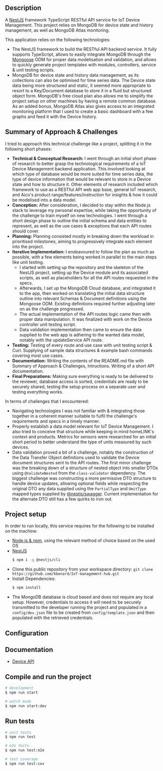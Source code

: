 ## Description

A [NestJS](https://github.com/nestjs/nest) framework TypeScript RESTful API service for IoT Device Management. This project relies on MongoDB for device state and history management, as well as MongoDB Atlas monitoring.

This application relies on the following technologies:
- The NestJS framework to build the RESTful API backend service. It fully supports TypeScript, allows to easily integrate MongoDB through the [Mongoose](https://mongoosejs.com/) ODM for proper data modelisation and validation, and allows to quickly generate project templates with modules, controllers, service & unit testing scripts.
- MongoDB for device state and history data management, as its collections can also be optimised for time series data. The Device state data being more structured and static, it seemed more appropriate to resort to a Key/Document database to store it in a fluid but structured object form. MongoDB's free cloud plan also allows me to simplify the project setup on other machines by having a remote common database. As an added bonus, MongoDB Atlas also gives access to an integrated monitoring platform that I used to create a basic dashboard with a few graphs and feed it with the Device history.

## Summary of Approach & Challenges

I tried to approach this technical challenge like a project, splitting it in the following short phases:
- **Technical & Conceptual Research:** I went through an initial short phase of research to better grasp the technological requirements of a IoT Device Management backend application. This involved looking at which type of database would be more suited for time series data, the type of device information that would be relevant to store in a Device state and how to structure it. Other elements of research included which framework to use as a RESTful API web app base, general IoT research, and Aico's product range/features/instruction for insights & how it could be modelised into a data model.
- **Conception:** After consideration, I decided to stay within the Node.js stack to leverage my personal expertise, while taking the opportunity of the challenge to train myself on new technologies. I went through a short design phase to outline the initial schema and data entities to represent, as well as the use cases & exceptions that each API routes should cover.
- **Planning:** Planning consisted mostly in breaking down the workload in prioritised milestones, aiming to progressively integrate each element into the project. 
- **Iterative Implementation:** I endeavoured to follow the plan as much as possible, with a few elements being worked in parallel to the main steps like unit testing. 
  - I started with setting up the repository and the skeleton of the NestJS project, setting up the Device module and its associated scripts, as well as placeholders for all the API routes requested in the specs.
  - Afterwards, I set up the MongoDB Cloud database, and integrated it to the app, then worked on translating the initial data structure outline into relevant Schemas & Document definitions using the Mongoose ODM. Existing definitions required further adjusting later on as the challenge progressed.
  - The actual implementation of the API routes logic came then with proper data manipulation. It was finalized with work on the Device controller unit testing script.
  - Data validation implementation then came to ensure the data supplied to the web app is adhering to the wanted data model, notably with the updateService API route.
- **Testing:** Testing of every route and use case with unit testing script & Curl. Supplying of sample data structures & example bash commands covering most use cases.
- **Documentation:** Writing the contents of the README.md file with Summary of Approach & Challenges, Intructions. Writing of a short API documentation.
- **Final Preparations:** Making sure everything is ready to be delivered to the reviewer, database access is sorted, credentials are ready to be securely shared, testing the setup process on a separate user and testing everything works.

In terms of challenges that I encountered:
- Navigating technologies I was not familiar with & integrating those together in a coherent manner suitable to fulfil the challenge's requirements and specs in a timely manner.
- Properly establish a data model relevant for IoT Device Management. I also tried to conceive that structure while keeping in mind homeLINK's context and products. Metrics for sensors were researched for an initial short period to better understand the type of units measured by such devices.
- Data validation proved a bit of a challenge, notably the construction of the Data Transfer Object definitions used to validate the Device document structures sent to the API routes. The first minor challenge was the breaking down of a structure of nested object into smaller DTOs using `@ValidateNested` from the `class-validator` dependency. The biggest challenge was constructing a more permissive DTO structure to handle device updates, allowing optional fields while respecting the original DTO any data supplied using the `PartialType` and `OmitType` mapped types supplied by [@nestjs/swagger](https://docs.nestjs.com/openapi/mapped-types). Current implementation for the alternate DTO still has a few quirks to iron out.

## Project setup

In order to run locally, this service requires for the following to be installed on the machine:
  - [Node.js & npm](https://docs.npmjs.com/downloading-and-installing-node-js-and-npm), using the relevant method of choice based on the used OS
  - [NestJS](https://docs.nestjs.com/first-steps) 
      ```bash
      $ npm i -g @nestjs/cli
      ```
  - Clone this public repository from your workspace directory: `git clone https://github.com/kbenard/IoT-management-hub.git`
  - Install Dependencies: 
    ```bash
    $ npm install
    ```
  - The MongoDB database is cloud based and does not require any local setup. However, credentials to access it will need to be securely transmitted to the developer running the project and populated in a `config/dev.json` file to be created from `config/template.json` and then populated with the retrieved credentials.


## Configuration

## Documentation
- [Device API](documentation/Device/index.md)

## Compile and run the project

```bash
# development
$ npm run start

# watch mode
$ npm run start:dev
```

## Run tests

```bash
# unit tests
$ npm run test

# e2e tests
$ npm run test:e2e

# test coverage
$ npm run test:cov
```
